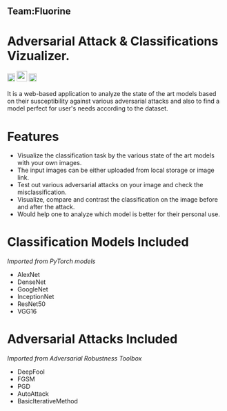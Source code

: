 ## Team:Fluorine
# Adversarial Attack & Classifications Vizualizer.


<img src="https://upload.wikimedia.org/wikipedia/commons/9/96/Pytorch_logo.png" height="18" >   <img src="https://raw.githubusercontent.com/TanmayKhot/Fluorine/adv/Images/advtool.JPG" height="24">    <img src="https://raw.githubusercontent.com/TanmayKhot/Fluorine/adv/Images/streamlit.png" height="18"> 
<br>
<br>
It is a web-based application to analyze the state of the art models based on their susceptibility against various adversarial attacks and also to find a model perfect for user's needs according to the dataset. 
<br>

# Features
- Visualize the classification task by the various state of the art models with your own images.
- The input images can be either uploaded from local storage or image link.
- Test out various adversarial attacks on your image and check the misclassification.
- Visualize, compare and contrast the classification on the image before and after the attack.
- Would help one to analyze which model is better for their personal use.
 
# Classification Models Included
*Imported from PyTorch models* 
- AlexNet
- DenseNet
- GoogleNet
- InceptionNet
- ResNet50
- VGG16

# Adversarial Attacks Included
*Imported from Adversarial Robustness Toolbox* 
- DeepFool
- FGSM
- PGD
- AutoAttack
- BasicIterativeMethod
